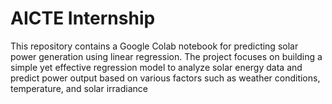 # AICTE Internship
This repository contains a Google Colab notebook for predicting solar power generation using linear regression. The project focuses on building a simple yet effective regression model to analyze solar energy data and predict power output based on various factors such as weather conditions, temperature, and solar irradiance
